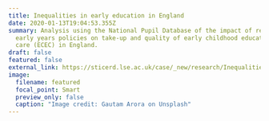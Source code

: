 ```yaml
---
title: Inequalities in early education in England
date: 2020-01-13T19:04:53.355Z
summary: Analysis using the National Pupil Database of the impact of recent
  early years policies on take-up and quality of early childhood education and
  care (ECEC) in England.
draft: false
featured: false
external_link: https://sticerd.lse.ac.uk/case/_new/research/Inequalities_Early_Education/default.asp
image:
  filename: featured
  focal_point: Smart
  preview_only: false
  caption: "Image credit: Gautam Arora on Unsplash"
---
```

